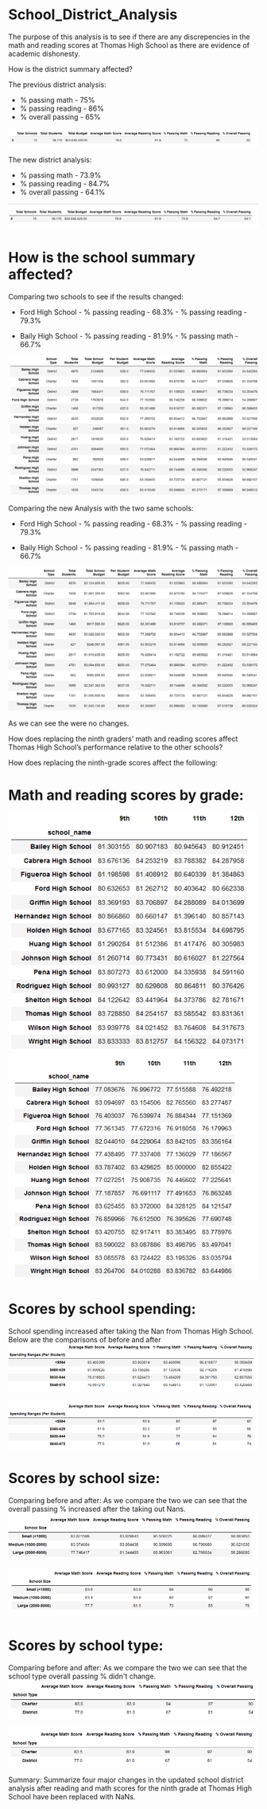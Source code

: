 # School_District_Analysis

The purpose of this analysis is to see if there are any discrepencies in the math and reading scores at Thomas High School as there are evidence of academic dishonesty.


How is the district summary affected?

The previous district analysis:
- % passing math - 75%
- % passing reading - 86%
- % overall passing - 65%

![](images/OldDistrictSummary.PNG)

The new district analysis:
- % passing math - 73.9%
- % passing reading - 84.7%
- % overall passing - 64.1%

![](images/NewDistrictSummary.PNG)

# How is the school summary affected?
Comparing two schools to see if the results changed: 
- Ford High School - % passing reading - 68.3%
                   - % passing reading - 79.3%
                   
- Baily High School - % passing reading - 81.9%
                    - % passing math - 66.7%
                    
![](images/PerSchoolSummaryOld.PNG)




Comparing the new Analysis with the two same schools:
- Ford High School - % passing reading - 68.3%
                   - % passing reading - 79.3%
                   
- Baily High School - % passing reading - 81.9%
                    - % passing math - 66.7%

![](images/PerSchoolSummaryNew.PNG)

As we can see the were no changes.



How does replacing the ninth graders’ math and reading scores affect Thomas High School’s performance relative to the other schools?

How does replacing the ninth-grade scores affect the following:

# Math and reading scores by grade:

![](images/ReadingScoreBefore.PNG)
![](images/MathScoreAfter.PNG)

# Scores by school spending: 
School spending increased after taking the Nan from Thomas High School.  
Below are the comparisons of before and after
![](images/SpendingbeforeNans.PNG)

![](images/SpendingafterNans.PNG)




# Scores by school size:
Comparing before and after: As we compare the two we can see that the overall passing % increased after the taking out Nans. 
![](images/AverageScoresbySchoolSizeold.PNG)

![](images/AverageScoresbySchoolSizenew.PNG)

# Scores by school type:
Comparing before and after: As we compare the two we can see that the school type overall passing % didn't change.
![](images/SchoolTypeBefore.PNG)

![](images/SchoolTypeAfter.PNG)


Summary: Summarize four major changes in the updated school district analysis after reading and math scores for the ninth grade at Thomas High School have been replaced with NaNs.
